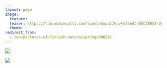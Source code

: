 ```yaml
---
layout: page
image:
  feature:
  teaser: https://cdn.minimuutti.com/luontokuvat/kev%C3%A4t/DSC26058-245px.jpg
  thumb:
redirect_from:
  - /en/pictures-of-finnish-nature/spring/00029/
---
```


![](https://cdn.minimuutti.com/luontokuvat/kev%C3%A4t/DSC26051-800px.jpg)

![](https://cdn.minimuutti.com/luontokuvat/kev%C3%A4t/DSC26058-800px.jpg)
